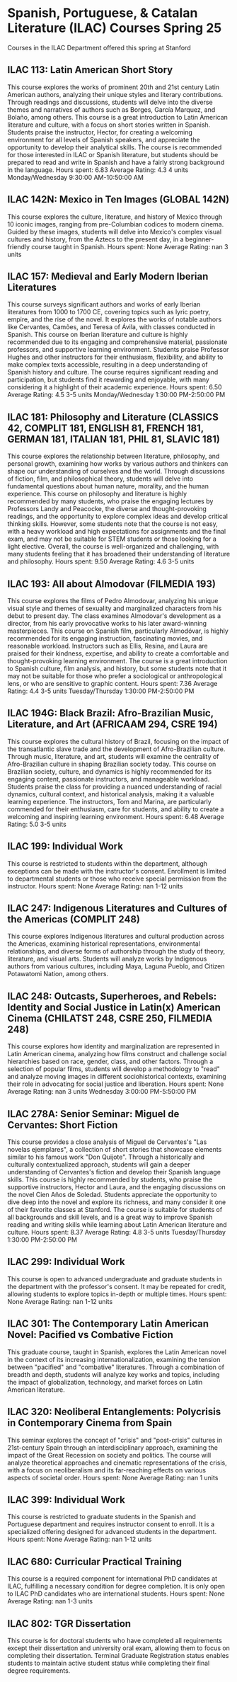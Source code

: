 # Spanish, Portuguese, & Catalan Literature (ILAC) Courses Spring 25 
Courses in the ILAC Department offered this spring at Stanford
 ## ILAC 113: Latin American Short Story
This course explores the works of prominent 20th and 21st century Latin American authors, analyzing their unique styles and literary contributions. Through readings and discussions, students will delve into the diverse themes and narratives of authors such as Borges, García Marquez, and Bolaño, among others.
This course is a great introduction to Latin American literature and culture, with a focus on short stories written in Spanish. Students praise the instructor, Hector, for creating a welcoming environment for all levels of Spanish speakers, and appreciate the opportunity to develop their analytical skills. The course is recommended for those interested in ILAC or Spanish literature, but students should be prepared to read and write in Spanish and have a fairly strong background in the language.
Hours spent: 6.83
Average Rating: 4.3
4 units
Monday/Wednesday 9:30:00 AM-10:50:00 AM
## ILAC 142N: Mexico in Ten Images (GLOBAL 142N)
This course explores the culture, literature, and history of Mexico through 10 iconic images, ranging from pre-Columbian codices to modern cinema. Guided by these images, students will delve into Mexico's complex visual cultures and history, from the Aztecs to the present day, in a beginner-friendly course taught in Spanish.
Hours spent: None
Average Rating: nan
3 units
## ILAC 157: Medieval and Early Modern Iberian Literatures
This course surveys significant authors and works of early Iberian literatures from 1000 to 1700 CE, covering topics such as lyric poetry, empire, and the rise of the novel. It explores the works of notable authors like Cervantes, Camões, and Teresa of Ávila, with classes conducted in Spanish.
This course on Iberian literature and culture is highly recommended due to its engaging and comprehensive material, passionate professors, and supportive learning environment. Students praise Professor Hughes and other instructors for their enthusiasm, flexibility, and ability to make complex texts accessible, resulting in a deep understanding of Spanish history and culture. The course requires significant reading and participation, but students find it rewarding and enjoyable, with many considering it a highlight of their academic experience.
Hours spent: 6.50
Average Rating: 4.5
3-5 units
Monday/Wednesday 1:30:00 PM-2:50:00 PM
## ILAC 181: Philosophy and Literature (CLASSICS 42, COMPLIT 181, ENGLISH 81, FRENCH 181, GERMAN 181, ITALIAN 181, PHIL 81, SLAVIC 181)
This course explores the relationship between literature, philosophy, and personal growth, examining how works by various authors and thinkers can shape our understanding of ourselves and the world. Through discussions of fiction, film, and philosophical theory, students will delve into fundamental questions about human nature, morality, and the human experience.
This course on philosophy and literature is highly recommended by many students, who praise the engaging lectures by Professors Landy and Peacocke, the diverse and thought-provoking readings, and the opportunity to explore complex ideas and develop critical thinking skills. However, some students note that the course is not easy, with a heavy workload and high expectations for assignments and the final exam, and may not be suitable for STEM students or those looking for a light elective. Overall, the course is well-organized and challenging, with many students feeling that it has broadened their understanding of literature and philosophy.
Hours spent: 9.50
Average Rating: 4.6
3-5 units
## ILAC 193: All about Almodovar (FILMEDIA 193)
This course explores the films of Pedro Almodovar, analyzing his unique visual style and themes of sexuality and marginalized characters from his debut to present day. The class examines Almodovar's development as a director, from his early provocative works to his later award-winning masterpieces.
This course on Spanish film, particularly Almodóvar, is highly recommended for its engaging instruction, fascinating movies, and reasonable workload. Instructors such as Ellis, Resina, and Laura are praised for their kindness, expertise, and ability to create a comfortable and thought-provoking learning environment. The course is a great introduction to Spanish culture, film analysis, and history, but some students note that it may not be suitable for those who prefer a sociological or anthropological lens, or who are sensitive to graphic content.
Hours spent: 7.36
Average Rating: 4.4
3-5 units
Tuesday/Thursday 1:30:00 PM-2:50:00 PM
## ILAC 194G: Black Brazil: Afro-Brazilian Music, Literature, and Art (AFRICAAM 294, CSRE 194)
This course explores the cultural history of Brazil, focusing on the impact of the transatlantic slave trade and the development of Afro-Brazilian culture. Through music, literature, and art, students will examine the centrality of Afro-Brazilian culture in shaping Brazilian society today.
This course on Brazilian society, culture, and dynamics is highly recommended for its engaging content, passionate instructors, and manageable workload. Students praise the class for providing a nuanced understanding of racial dynamics, cultural context, and historical analysis, making it a valuable learning experience. The instructors, Tom and Marina, are particularly commended for their enthusiasm, care for students, and ability to create a welcoming and inspiring learning environment.
Hours spent: 6.48
Average Rating: 5.0
3-5 units
## ILAC 199: Individual Work
This course is restricted to students within the department, although exceptions can be made with the instructor's consent. Enrollment is limited to departmental students or those who receive special permission from the instructor.
Hours spent: None
Average Rating: nan
1-12 units
## ILAC 247: Indigenous Literatures and Cultures of the Americas (COMPLIT 248)
This course explores Indigenous literatures and cultural production across the Americas, examining historical representations, environmental relationships, and diverse forms of authorship through the study of theory, literature, and visual arts. Students will analyze works by Indigenous authors from various cultures, including Maya, Laguna Pueblo, and Citizen Potawatomi Nation, among others.
## ILAC 248: Outcasts, Superheroes, and Rebels: Identity and Social Justice in Latin(x) American Cinema (CHILATST 248, CSRE 250, FILMEDIA 248)
This course explores how identity and marginalization are represented in Latin American cinema, analyzing how films construct and challenge social hierarchies based on race, gender, class, and other factors. Through a selection of popular films, students will develop a methodology to "read" and analyze moving images in different sociohistorical contexts, examining their role in advocating for social justice and liberation.
Hours spent: None
Average Rating: nan
3 units
Wednesday 3:00:00 PM-5:50:00 PM
## ILAC 278A: Senior Seminar: Miguel de Cervantes: Short Fiction
This course provides a close analysis of Miguel de Cervantes's "Las novelas ejemplares", a collection of short stories that showcase elements similar to his famous work "Don Quijote". Through a historically and culturally contextualized approach, students will gain a deeper understanding of Cervantes's fiction and develop their Spanish language skills.
This course is highly recommended by students, who praise the supportive instructors, Hector and Laura, and the engaging discussions on the novel Cien Años de Soledad. Students appreciate the opportunity to dive deep into the novel and explore its richness, and many consider it one of their favorite classes at Stanford. The course is suitable for students of all backgrounds and skill levels, and is a great way to improve Spanish reading and writing skills while learning about Latin American literature and culture.
Hours spent: 8.37
Average Rating: 4.8
3-5 units
Tuesday/Thursday 1:30:00 PM-2:50:00 PM
## ILAC 299: Individual Work
This course is open to advanced undergraduate and graduate students in the department with the professor's consent. It may be repeated for credit, allowing students to explore topics in-depth or multiple times.
Hours spent: None
Average Rating: nan
1-12 units
## ILAC 301: The Contemporary Latin American Novel: Pacified vs Combative Fiction
This graduate course, taught in Spanish, explores the Latin American novel in the context of its increasing internationalization, examining the tension between "pacified" and "combative" literatures. Through a combination of breadth and depth, students will analyze key works and topics, including the impact of globalization, technology, and market forces on Latin American literature.
## ILAC 320: Neoliberal Entanglements: Polycrisis in Contemporary Cinema from Spain
This seminar explores the concept of "crisis" and "post-crisis" cultures in 21st-century Spain through an interdisciplinary approach, examining the impact of the Great Recession on society and politics. The course will analyze theoretical approaches and cinematic representations of the crisis, with a focus on neoliberalism and its far-reaching effects on various aspects of societal order.
Hours spent: None
Average Rating: nan
1 units
## ILAC 399: Individual Work
This course is restricted to graduate students in the Spanish and Portuguese department and requires instructor consent to enroll. It is a specialized offering designed for advanced students in the department.
Hours spent: None
Average Rating: nan
1-12 units
## ILAC 680: Curricular Practical Training
This course is a required component for international PhD candidates at ILAC, fulfilling a necessary condition for degree completion. It is only open to ILAC PhD candidates who are international students.
Hours spent: None
Average Rating: nan
1-3 units
## ILAC 802: TGR Dissertation
This course is for doctoral students who have completed all requirements except their dissertation and university oral exam, allowing them to focus on completing their dissertation. Terminal Graduate Registration status enables students to maintain active student status while completing their final degree requirements.